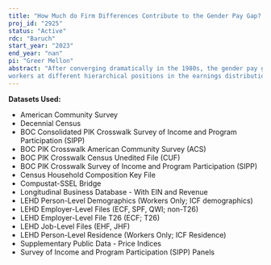 ```yaml
---
title: "How Much do Firm Differences Contribute to the Gender Pay Gap? Examining Gender Inequality across the Earnings Distribution from the 1990s-Present"
proj_id: "2925"
status: "Active"
rdc: "Baruch"
start_year: "2023"
end_year: "nan"
pi: "Greer Mellon"
abstract: "After converging dramatically in the 1980s, the gender pay gap has only narrowed slightly since the mid-1990s, especially for highly skilled workers at the top of the earnings distribution. While there is growing evidence that firm-specific pay differences have played an important role in growing earnings inequality in the U.S. in recent decades, there has been less research on the contribution of firm-sorting to the continued gender pay gap. This project examines how much of the continued gender pay gap can be explained by differences between the employers that men and women work for (i.e., firm sorting). Our project will address four specific research questions: (1) How does the sorting of women and men between firms with different average individual-level earnings contribute to the gender pay gap? (2) Have pay differences between employers become an increasingly important explanatory factor for the gender pay gap between the 1990s and the present? (3) How does the contribution of firms to the gender pay gap vary, for
workers at different hierarchical positions in the earnings distribution? and (4) if employer differences between men and women are an important contributing factor to the gender pay gap, what factors are associated with the sorting of men and women between firms with different average individual-level earnings? We will focus on the role of childbirth events and work interruptions following childbirth. Our research has the potential to enable new understandings of the barriers that women face in reaching earnings parity with men."
---
```


**Datasets Used:**

  - American Community Survey 
  - Decennial Census 
  - BOC Consolidated PIK Crosswalk Survey of Income and Program Participation (SIPP) 
  - BOC PIK Crosswalk American Community Survey (ACS) 
  - BOC PIK Crosswalk Census Unedited File (CUF) 
  - BOC PIK Crosswalk Survey of Income and Program Participation (SIPP) 
  - Census Household Composition Key File 
  - Compustat-SSEL Bridge 
  - Longitudinal Business Database - With EIN and Revenue 
  - LEHD Person-Level Demographics (Workers Only; ICF demographics) 
  - LEHD Employer-Level Files (ECF, SPF, QWI; non-T26) 
  - LEHD Employer-Level File T26 (ECF; T26) 
  - LEHD Job-Level Files (EHF, JHF) 
  - LEHD Person-Level Residence (Workers Only; ICF Residence) 
  - Supplementary Public Data - Price Indices 
  - Survey of Income and Program Participation (SIPP) Panels 


